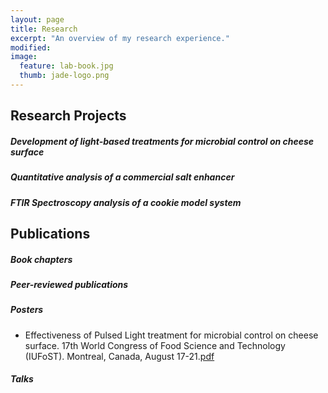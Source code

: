 ```yaml
---
layout: page
title: Research
excerpt: "An overview of my research experience."
modified: 
image: 
  feature: lab-book.jpg
  thumb: jade-logo.png
---
```


## Research Projects

##### Development of light-based treatments for microbial control on cheese surface

##### Quantitative analysis of a commercial salt enhancer

##### FTIR Spectroscopy analysis of a cookie model system


## Publications

##### Book chapters

##### Peer-reviewed publications

##### Posters

* Effectiveness of Pulsed Light treatment for microbial control on cheese surface. 17th World Congress of Food Science and Technology (IUFoST). Montreal, Canada, August 17-21.[pdf](https://dl.dropboxusercontent.com/u/51364198/Poster_IUFoST.pdf)

##### Talks
